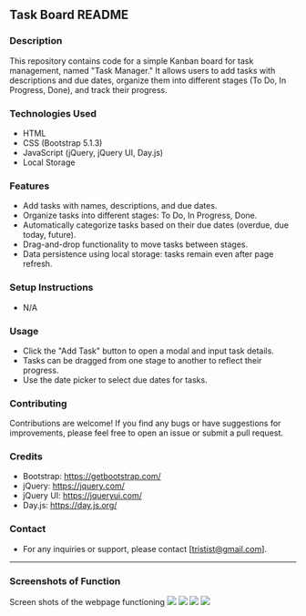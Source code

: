 ## Task Board README

### Description
This repository contains code for a simple Kanban board for task management, named "Task Manager." It allows users to add tasks with descriptions and due dates, organize them into different stages (To Do, In Progress, Done), and track their progress.

### Technologies Used
- HTML
- CSS (Bootstrap 5.1.3)
- JavaScript (jQuery, jQuery UI, Day.js)
- Local Storage

### Features
- Add tasks with names, descriptions, and due dates.
- Organize tasks into different stages: To Do, In Progress, Done.
- Automatically categorize tasks based on their due dates (overdue, due today, future).
- Drag-and-drop functionality to move tasks between stages.
- Data persistence using local storage: tasks remain even after page refresh.

### Setup Instructions
- N/A

### Usage
- Click the "Add Task" button to open a modal and input task details.
- Tasks can be dragged from one stage to another to reflect their progress.
- Use the date picker to select due dates for tasks.

### Contributing
Contributions are welcome! If you find any bugs or have suggestions for improvements, please feel free to open an issue or submit a pull request.

### Credits
- Bootstrap: https://getbootstrap.com/
- jQuery: https://jquery.com/
- jQuery UI: https://jqueryui.com/
- Day.js: https://day.js.org/


### Contact
- For any inquiries or support, please contact [tristist@gmail.com].

---

### Screenshots of Function
Screen shots of the webpage functioning
![](<Assets/screenshots/Screenshot 2024-05-01 at 9.19.29 PM.png>)
![](<Assets/screenshots/Screenshot 2024-05-01 at 9.20.17 PM.png>)
![](<Assets/screenshots/Screenshot 2024-05-01 at 9.21.56 PM.png>)
![](<Assets/screenshots/Screenshot 2024-05-01 at 9.22.32 PM.png>)